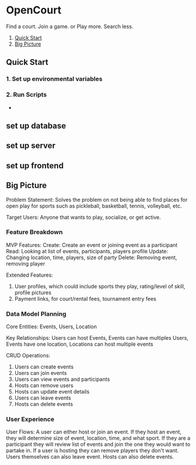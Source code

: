 # OpenCourt
Find a court. Join a game. or Play more. Search less.

1. [Quick Start](#quick-start)
1. [Big Picture](#big-picture)

## Quick Start
### 1. Set up environmental variables
### 2. Run Scripts

-
set up database
-
set up server
-
set up frontend
-

## Big Picture

Problem Statement: Solves the problem on not being able to find places for open play for sports such as pickleball, basketball, tennis, volleyball, etc.

Target Users: Anyone that wants to play, socialize, or get active.

### Feature Breakdown

MVP Features: 
Create: Create an event or joining event as a participant
Read: Looking at list of events, participants, players profile
Update: Changing location, time, players, size of party
Delete: Removing event, removing player

Extended Features: 
1. User profiles, which could include sports they play, rating/level of skill, profile pictures
2. Payment links, for court/rental fees, tournament entry fees

### Data Model Planning
Core Entities: Events, Users, Location

Key Relationships: Users can host Events, Events can have multiples Users, Events have one location, Locations can host multiple events

CRUD Operations:
1. Users can create events
2. Users can join events
3. Users can view events and participants
4. Hosts can remove users
5. Hosts can update event details
6. Users can leave events
7. Hosts can delete events

### User Experience
User Flows: A user can either host or join an event. If they host an event, they will determine size of event, location, time, and what sport. If they are a participant they will review list of events and join the one they would want to partake in. If a user is hosting they can remove players they don't want. Users themselves can also leave event. Hosts can also delete events.

